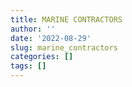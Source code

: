 ```yaml
---
title: MARINE CONTRACTORS
author: ''
date: '2022-08-29'
slug: marine_contractors
categories: []
tags: []
---
```

